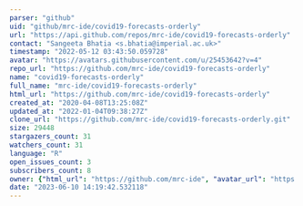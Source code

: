 ```yaml
---
parser: "github"
uid: "github/mrc-ide/covid19-forecasts-orderly"
url: "https://api.github.com/repos/mrc-ide/covid19-forecasts-orderly"
contact: "Sangeeta Bhatia <s.bhatia@imperial.ac.uk>"
timestamp: "2022-05-12 03:43:50.059728"
avatar: "https://avatars.githubusercontent.com/u/25453642?v=4"
repo_url: "https://github.com/mrc-ide/covid19-forecasts-orderly"
name: "covid19-forecasts-orderly"
full_name: "mrc-ide/covid19-forecasts-orderly"
html_url: "https://github.com/mrc-ide/covid19-forecasts-orderly"
created_at: "2020-04-08T13:25:08Z"
updated_at: "2022-01-04T09:38:27Z"
clone_url: "https://github.com/mrc-ide/covid19-forecasts-orderly.git"
size: 29448
stargazers_count: 31
watchers_count: 31
language: "R"
open_issues_count: 3
subscribers_count: 8
owner: {"html_url": "https://github.com/mrc-ide", "avatar_url": "https://avatars.githubusercontent.com/u/25453642?v=4", "login": "mrc-ide", "type": "Organization"}
date: "2023-06-10 14:19:42.532118"
---
```

